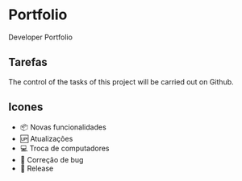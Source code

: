 # Portfolio

Developer Portfolio

## Tarefas

The control of the tasks of this project will be carried out on Github.

## Icones

- :package: Novas funcionalidades <br>
- :up: Atualizações <br>
- :computer: Troca de computadores <br>
- :bug: Correção de bug <br>
- :checkered_flag: Release <br>

